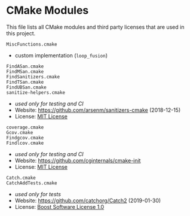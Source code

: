# CMake Modules

This file lists all CMake modules and third party licenses that are used in this project.

`MiscFunctions.cmake`  
 - custom implementation (`loop_fusion`)

 `FindASan.cmake`  
 `FindMSan.cmake`  
 `FindSanitizers.cmake`  
 `FindTSan.cmake`  
 `FindUBSan.cmake`  
 `sanitize-helpers.cmake`  
  - *used only for testing and CI*
  - Website: https://github.com/arsenm/sanitizers-cmake (2018-12-15)
  - License: [MIT License](https://github.com/arsenm/sanitizers-cmake/blob/master/LICENSE)


`coverage.cmake`  
`Gcov.cmake`  
`Findgcov.cmake`  
`Findlcov.cmake`  
  - *used only for testing and CI*
  - Website: https://github.com/cginternals/cmake-init
  - License: [MIT License](https://github.com/cginternals/cmake-init/blob/master/LICENSE)


`Catch.cmake`  
`CatchAddTests.cmake`  
  - *used only for tests*
  - Website: https://github.com/catchorg/Catch2 (2019-01-30)
  - License: [Boost Software License 1.0](https://github.com/catchorg/Catch2/blob/master/LICENSE.txt)

